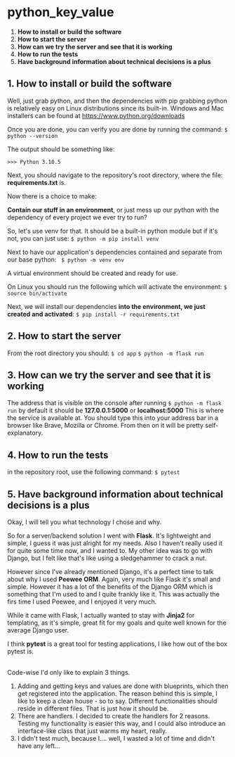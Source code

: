 # python_key_value

1. <b>How to install or build the software                                  </b>
2. <b>How to start the server                                               </b>
3. <b>How can we try the server and see that it is working                  </b>   
4. <b>How to run the tests                                                  </b>    
5. <b>Have background information about technical decisions is a plus       </b>

## 1. How to install or build the software
Well, just grab python, and then the dependencies with pip
grabbing python is relatively easy on Linux distributions since its built-in.
Windows and Mac installers can be found at https://www.python.org/downloads

Once you are done, you can verify you are done by running the command:
```$ python --version```

The output should be something like:

```>>> Python 3.10.5```

Next, you should navigate to the repository's root directory, where the file: **requirements.txt** is.

Now there is a choice to make:

**Contain our stuff in an environment**, or just mess up our python with the dependency of every project we ever try to run?

So, let's use venv for that. It should be a built-in python module but if it's not, you can just use:
```$ python -m pip install venv ```

Next to have our application's dependencies contained and separate from our base python:
``` $ python -m venv env```

A virtual environment should be created and ready for use.

On Linux you should run the following which will activate the environment:
```$ source bin/activate```

Next, we will install our dependencies **into the environment, we just created and activated**:
```$ pip install -r requirements.txt```


## 2. How to start the server

From the root directory you should:
```$ cd app```
```$ python -m flask run```

## 3. How can we try the server and see that it is working
The address that is visible on the console after running
```$ python -m flask run```
by default it should be **127.0.0.1:5000** or **localhost:5000**
This is where the service is available at. You should type this into your address bar in a browser like Brave, Mozilla or Chrome. From then on it will be pretty self-explanatory.

## 4. How to run the tests

in the repository root, use the following command:
```$ pytest```

## 5. Have background information about technical decisions is a plus

Okay, I will tell you what technology I chose and why.

So for a server/backend solution I went with **Flask**. It's lightweight and simple, I guess it was just alright for my needs. Also I haven't really used it for quite some time now, and I wanted to. My other idea was to go with Django, but I felt like that's like using a sledgehammer to crack a nut.

However since I've already mentioned Django, it's a perfect time to talk about why I used **Peewee ORM**. Again, very much like Flask it's small and simple. However it has a lot of the benefits of the Django ORM which is something that I'm used to and I quite frankly like it. This was actually the firs time I used Peewee, and I enjoyed it very much.

While it came with Flask, I actually wanted to stay with **Jinja2** for templating, as it's simple, great fit for my goals and quite well known for the average Django user.

I think **pytest** is a great tool for testing applications, I like how out of the box pytest is.

<br>
Code-wise I'd only like to explain 3 things.

1. Adding and getting keys and values are done with blueprints, which then get registered into the application. The reason behind this is simple, I like to keep a clean house - so to say. Different functionalities should reside in different files. That is just how it should be.
2. There are handlers. I decided to create the handlers for 2 reasons. Testing my functionality is easier this way, and I could also introduce an interface-like class that just warms my heart, really.
3. I didn't test much, because I.... well, I wasted a lot of time and didn't have any left...